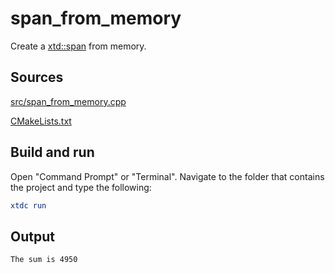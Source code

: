 # span_from_memory

Create a [xtd::span](https://gammasoft71.github.io/xtd/reference_guides/latest/classxtd_1_1span.html) from memory.

## Sources

[src/span_from_memory.cpp](src/span_from_memory.cpp)

[CMakeLists.txt](CMakeLists.txt)

## Build and run

Open "Command Prompt" or "Terminal". Navigate to the folder that contains the project and type the following:

```cmake
xtdc run
```

## Output

```
The sum is 4950
```
